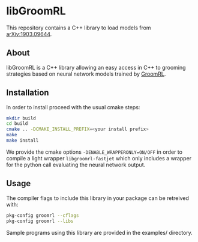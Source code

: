 libGroomRL
==========

This repository contains a C++ library to load models from 
[arXiv:1903.09644](https://arxiv.org/abs/1903.09644 "GroomRL paper").

## About

libGroomRL is a C++ library allowing an easy access in C++ to grooming strategies based on neural network models trained by 
[GroomRL](https://github.com/JetsGame/GroomRL "GroomRL github").

## Installation

In order to install proceed with the usual cmake steps:
```bash
mkdir build
cd build
cmake .. -DCMAKE_INSTALL_PREFIX=<your install prefix>
make
make install
```
We provide the cmake options `-DENABLE_WRAPPERONLY=ON/OFF` in order to compile a light wrapper 
`libgroomrl-fastjet` which only includes a wrapper for the python call evaluating the neural network output.


## Usage

The compiler flags to include this library in your package can be
retreived with:
```bash
pkg-config groomrl --cflags
pkg-config groomrl --libs
```

Sample programs using this library are provided in the examples/ directory.

